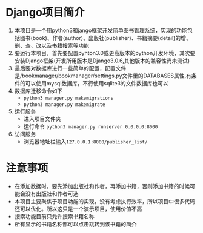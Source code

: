 # Django项目简介
1. 本项目是一个用python3和jango框架开发简单图书管理系统，实现的功能包括图书(book)、作者(author)、出版社(publisher)、书籍摘要(detail)的增、删、查、改以及书籍搜索等功能
2. 要运行本项目，首先要配置pyhton3.0或更高版本的python开发环境，其次要安装Django框架(开发所用版本是Django3.0.6,其他版本的兼容性尚未测试)
3. 最后要对数据库进行一些简单的配置，配置文件是/bookmanager/bookmanager/settings.py文件里的DATABASES属性,有条件的可以使用mysql数据库，不行使用sqlite3的文件数据库也可以
4. 数据库迁移命令如下
   + `python3 manager.py makemigrations`
   + `python3 manager.py makemigrate`
5. 运行服务
   + 进入项目文件夹
   + 运行命令 `python3 manager.py runserver 0.0.0.0:8000`
6. 访问服务
   + 浏览器地址栏输入`127.0.0.1:8000/publisher_list/`

# 注意事项
+ 在添加数据时，要先添加出版社和作者，再添加书籍，否则添加书籍的时候可能会没有出版社和作者可选
+ 本项目主要聚焦于项目功能的实现，没有考虑执行效率，所以项目中很多代码还可以优化。所以这只是一个演示项目，使用价值不高
+ 搜索功能目前只允许搜索书籍名称
+ 所有显示的书籍名称都可以点击跳转到该书籍的简介
